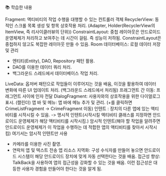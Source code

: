 📚 학습한 내용

Fragment: 액티비티의 작업 수행을 대행할 수 있는 컨트롤러 객체
RecyclerView: 동적인 스크롤 목록 생성 및 항목 상호작용 처리. (Adapter, Holder(RecyclerView의 ItemView, 즉 리사이클러뷰의 단위))
ConstraintLayout: 중첩 레이아웃은 안드로이드 운영체제가 처리하고 보여주는 데 시간이 걸림. 즉 성능이 저하됨. ConstraintLayout은 중첩하지 않고도 복잡한 레이아웃 만들 수 있음.
Room 데이터베이스: 로컬 데이터 저장 및 관리 
- 엔티티(Entity), DAO, Repository 패턴 활용.
- DAO를 이용한 데이터 쿼리 처리.
- 백그라운드 스레드에서 데이터베이스 작업 처리.

LiveData: 옵저버 패턴으로 작업들이 이루어지는 것을 배움, 이것을 활용하여 데이터 변화에 따른 UI 업데이트 처리. (백그라운드 스레드에서 처리됨) 
프래그먼트 간 이동: 프래그먼트 사이에 인자 전달
DialogFragment: 사용자와의 상호작용을 위한 다이얼로그 표시. (캘린더)
앱 바 및 메뉴: 앱 바에 메뉴 추가 및 관리. (+를 클릭하면 CrimeListFragment -> CrimeFragment 이동)
인텐트 : 장치의 다른 앱에 있는 액티비티를 시작시킬 수 있음. -> 명시적 인텐트(시작시킬 액티비티 클래스를 지정하면 안드로이드 운영체제가 해당 액티비티를 시작시킴.) 암시적 인텐트(해야 할 작업을 알려주면 안드로이드 운영체제가 이 작업을 수행하는 데 적합한 앱의 액티비티를 찾아서 시작시킴)
여기서는 암시적 인텐트만 사용
- 카메라를 이용한 사진 촬영.
- 연락처 앱 및 텍스트 전송 앱
리소스 지역화: 구성 수식자를 만들어 놓으면 안드로이드 시스템이 해당 안드로이드 장치에 맞게 자동 선택한다는 것을 배움.
접근성 향상: TalkBack을 사용하여 앱의 접근성을 강화할 수 있는 것을 배움. 이런 접근성은 대등한 사용자 경험을 만들어야 한다는 것을 알게 됨.

